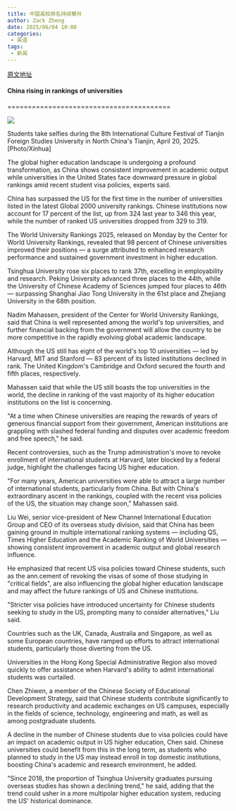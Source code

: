 ```yaml
---
title: 中国高校排名持续攀升
author: Zack Zheng
date: 2025/06/04 10:08
categories:
 - 英语
tags:
 - 新闻
--- 
```


[原文地址](https://www.chinadaily.com.cn/a/202506/04/WS683f8220a310a04af22c2fd3.html)

#### China rising in <Phon phon="/ˈræŋkɪŋ/" type="n." mean="地位，排名，排位(尤指在体育运动中);(某项体育运动的)最佳运动员排名表" >rankings</Phon> of universities

========================================

![](https://img2.chinadaily.com.cn/images/202506/04/683f8220a310a04a96799e96.jpeg)

Students take <Phon phon="/ˈsɛlfi/" type="n." mean="自拍" >selfies</Phon> during the 8th International Culture Festival of Tianjin Foreign Studies University in North China's Tianjin, April 20, 2025. \[Photo/Xinhua\]

The global higher education <Phon phon="/ˈlæn(d)ˌskeɪp/" type="n." mean="（陆上，尤指乡村的）风景，景色；形势，情形；（陆上或乡村）风景画；横向打印格式">landscape</Phon> is <Phon phon="/ˌʌndərˈɡoʊ/" type="vt." mean="经历，经受（undergo 的现在分词）">undergoing</Phon> a <Phon phon="/prəˈfaʊnd/" type="adj." mean="影响）深刻的，极大的；（感情）强烈的，深切的；（思想）深邃的，（见解）深刻的；<文>深的，深处的；完全的；艰深的，玄奥的；（疾病，残疾）严重的">profound</Phon> <Phon phon="/ˌtrænsfərˈmeɪʃ(ə)n" type="n." mean="彻底或重大的）改观，变化，转变；（用于南非）民主改革；舞台场景的突变；（动物生命周期中的）变态；（物理）嬗变，核的转换；（数，逻）变换；（语言学）转换；（生）遗传转化；（生）细胞转化">transformation</Phon>, as China shows <Phon phon="/kənˈsɪstənt/" type="adj." mean="始终如一的，一贯的；持续的，连续的；固守的，坚持的；一致的，吻合的">consistent</Phon> improvement in academic output while universities in the United States face <Phon phon="/ˈdaʊnwərd/" type="adj. | adv." mean="向下的，下降的">downward</Phon> pressure in global rankings <Phon phon="/əˈmɪd/" type="prep." mean="在……过程中，在……中；四周是，被……所环绕">amid</Phon> recent student visa <Phon phon="/ˈpɑːləsiz/" type="n." mean="政策，方针，策略；保险单（policy 的复数）；">policies</Phon>, experts said.

China has <Phon phon="/sərˈpæs/" type="v." mean="超过，凌驾（surpass 的过去分词形式）">surpassed</Phon> the US for the first time in the number of universities listed in the latest Global 2000 university rankings. Chinese <Phon phon="/ˌɪnstɪˈtuʃənz/" type="n." mean="机构，团体；社会收容机构；制度，习俗（institution 的复数）">institutions</Phon> now account for 17 percent of the list, up from 324 last year to 346 this year, while the number of ranked US universities dropped from 329 to 319.

The World University Rankings 2025, released on Monday by the Center for World University Rankings, <Phon phon="/rɪˈviːld/" type="v." mean="揭露，透露；显示（reveal 的过去式和过去分词）">revealed</Phon> that 98 percent of Chinese universities improved their positions — a <Phon phon="/sɜːrdʒ/" type="n.｜v." mean="激增，猛增；急剧上升，激增；（感情）涌起，涌现；（电压，电流）猛增，浪涌；">surge</Phon> attributed to <Phon phon="/ɪnˈhænst/" type="v.｜adj." mean="提高，增强（enhance 的过去式及过去分词）｜ 提高的，增强的">enhanced</Phon> research performance and <Phon phon="/səˈsteɪnd/" type="adj. | v." mean="持续的，持久的；坚定的，坚持不懈的 | 维持，保持；遭受，经受；（在体力或精神方面）支持，支撑（sustain 的过去式和过去分词）">sustained</Phon> government <Phon phon="/ɪnˈvestmənt/" type="n." mean="投资；值得买的东西；（时间、精力的）投入；<旧>包围，封锁">investment</Phon> in higher education.

<Phon phon="/ˈtsɪŋˌhwɑː/" type="n." mean="清华大学">Tsinghua</Phon> University rose six places to rank 37th, excelling in <Phon phon="/ɪmˌplɔɪəˈbɪləti/" type="n." mean="就业能力；[劳经] 受雇就业能力；受聘价值；可雇性">employability</Phon> and research. <Phon phon="/ˌpiːˈkɪŋ/" type="n." mean="北京的旧称，现在称 Beijing">Peking</Phon> University advanced three places to the 44th, while the University of Chinese Academy of Sciences jumped four places to 46th — <Phon phon="/sərˈpæsɪŋ/" type="adj. | adv. | v." mean="胜过的；卓越的；优秀的 | 卓越地；非凡地 | 优于，超出，胜过（surpass 的现在分词）">surpassing</Phon> Shanghai Jiao Tong University in the 61st place and Zhejiang University in the 68th position.

Nadim Mahassen, president of the Center for World University Rankings, said that China is well represented among the world's top universities, and further financial backing from the government will allow the country to be more <Phon phon="/kəmˈpetətɪv/" type="adj." mean="竞争的；好竞争的，好胜的；有竞争力的">competitive</Phon> in the rapidly evolving global academic landscape.

Although the US still has eight of the world's top 10 universities — led by Harvard, MIT and Stanford — 83 percent of its listed institutions declined in rank. The United Kingdom's Cambridge and Oxford secured the fourth and fifth places, respectively.

Mahassen said that while the US still boasts the top universities in the world, the decline in ranking of the vast majority of its higher education institutions on the list is concerning.

"At a time when Chinese universities are reaping the rewards of years of generous financial support from their government, American institutions are <Phon phon="/ˈɡræplɪŋ/" type="n. | v." mean="擒拿；探线；锚定 | 抓钩；扭打；握牢（grapple 的 ing 形式）">grappling</Phon> with <Phon phon="/slæʃt/" type="v." mean="削减（slash 的过去式及过去分词）">slashed</Phon> <Phon phon="/ˈfedərəl/" type="adj. | n." mean="联邦（制）的；（与）联邦政府（有关的）的；中央集权式的；（美国内战时期）北部联邦政府的 | 联邦探员，联邦政府官员；（美国南北战争时期）北部联邦政府支持者">federal</Phon> funding and <Phon phon="/dɪˈspjuːts; ˈdɪspjuːts/" type="n. | v." mean="争论，辩论，纠纷（dispute 的复数） | 对……提出质疑，否认；争论，辩论；争夺，竞争（dispute 的第三人称单数）">disputes</Phon> over academic freedom and free speech," he said.

Recent controversies, such as the Trump administration's move to <Phon phon="/rɪˈvoʊk/" type="v. | n." mean="撤回，撤销；（桥牌、惠斯特等牌戏中）有牌不跟 | 有牌不跟">revoke</Phon> <Phon phon="/ɪnˈroʊlmənt/" type="n." mean="登记；入伍">enrollment</Phon> of international students at Harvard, later blocked by a federal judge, highlight the challenges facing US higher education.

"For many years, American universities were able to <Phon phon="/əˈtrækt/" type="v." mean="吸引；（物体间）产生引力；引起；有吸引力">attract</Phon> a large number of international students, particularly from China. But with China's <Phon phon="/ɪkˈstrɔːrdəneri/" type="adj. | n." mean="异乎寻常的，令人惊奇的；非凡的，卓越的；特别的，临时的；特大（或多）的；特派的，特命的 | （公司正常业务活动之外的）非常账目，特支款项">extraordinary</Phon> ascent in the rankings, coupled with the recent visa policies of the US, the situation may change soon," Mahassen said.

Liu Wei, senior vice-president of New Channel International Education Group and CEO of its <Phon phon="/ˌoʊvərˈsiːz/" type="adj. | adv." mean="外国的，海外的 | 在国外，在海外">overseas</Phon> study division, said that China has been gaining ground in multiple international ranking systems — including QS, Times Higher Education and the Academic Ranking of World Universities — showing consistent improvement in academic output and global research influence.

He <Phon phon="/ˈemfəsaɪzd/" type="v." mean="强调，着重；重读（单词或短语）；使突出（或明显）（emphasize 的过去式和过去分词）">emphasized</Phon> that recent US visa policies toward Chinese students, such as the ann.cement of revoking the visas of some of those studying in "critical fields", are also influencing the global higher education landscape and may affect the future rankings of US and Chinese institutions.

"Stricter visa policies have introduced uncertainty for Chinese students seeking to study in the US, <Phon phon="/ˈprɑːmptɪŋ/" type="n. | v." mean="激励；提示；刺激；劝说；督促 | 促进；激起；鼓舞（prompt 的现在分词）">prompting</Phon> many to consider alternatives," Liu said.

Countries such as the UK, Canada, Australia and Singapore, as well as some European countries, have <Phon phon="/ræmpt/" type="adj. | v." mean="倾斜的 | 猛撞；狮子等用后脚立起；使成斜面；敲诈勒索（ramp 的过去分词形式）">ramped</Phon> up efforts to attract international students, particularly those <Phon phon="/daɪˈvɜːrtɪŋ/" type="adj. | v." mean="有趣的；令人快乐的 | 使转移；使得到消遣（divert 的现在分词）">diverting</Phon> from the US.

Universities in the Hong Kong Special Administrative Region also moved quickly to offer <Phon phon="/əˈsɪstəns/" type="n." mean="帮助，援助">assistance</Phon> when Harvard's ability to <Phon phon="/ædˈmɪt/" type="v." mean="（勉强）承认；招认，招供；准许进入（某处）；接纳，接收（入学）；收治，接收入院；承认……有效；容许，为……留有余地">admit</Phon> international students was <Phon phon="/kɜːrˈteɪl/" type="v." mean="减缩，限制；剪短；剥夺……特权等">curtailed</Phon>.

Chen Zhiwen, a member of the Chinese Society of Educational Development <Phon phon="/ˈstrætədʒi/" type="n." mean="尤指为获得某物制定长期的）策略，行动计划；战略，战略学">Strategy</Phon>, said that Chinese students contribute <Phon phon="/sɪɡˈnɪfɪkəntli/" type="adv." mean="显著地，相当数量地；值得注意的是（用于表示某事非常重要）；意味深长地，别有含意地">significantly</Phon> to research productivity and academic exchanges on US campuses, especially in the fields of science, technology, engineering and math, as well as among <Phon phon="/ˌpoʊstˈɡrædʒuət/" type="n. | adj." mean="<英>研究生；<美>博士，博士后研究人员 | <英>研究生的；<美>博士后的">postgraduate</Phon> students.

A decline in the number of Chinese students due to visa policies could have an <Phon phon="/ˈɪmpækt/" type="n. | v." mean="撞击，冲击力；巨大影响，强大作用 | 冲击，撞击；挤入，压紧；（对……）产生影响">impact</Phon> on academic output in US higher education, Chen said. Chinese universities could benefit from this in the long term, as students who planned to study in the US may instead enroll in top <Phon phon="/dəˈmestɪk/" type="adj. | n." mean="国内的，本国的；家用的，家庭的；喜爱家庭生活的，乐于操持家务的；非野生的，驯养的 | 家庭纠纷，家庭矛盾；佣人，家仆；<美>国货，本地产品">domestic</Phon> institutions, <Phon phon="/buːst/" type="v. | n." mean="使增长，推动；<美，非正式>偷窃；宣扬，推广 | 推动，促进；广告，宣扬">boosting</Phon> China's academic and research environment, he added.

"Since 2018, the <Phon phon="/prəˈpɔːrʃ(ə)n/" type="n. | v." mean="部分，份额；比例；正确的比例，均衡；大小，程度（proportions）；（事情的）重要性，严重性；等比关系 | <正式> 使（某物）成比例，使相称；分摊">proportion</Phon> of Tsinghua University graduates pursuing overseas studies has shown a declining <Phon phon="/trend/" type="n. | v." mean="趋势，动态；时尚，风尚；热门话题 | <美>趋向，倾向；（尤指地理特征的）走向；成为热门话题">trend</Phon>," he said, adding that the trend could usher in a more <Phon phon="/ˌmʌltəˈpoʊlər/" type="adj." mean="多极的">multipolar</Phon> higher education system, reducing the US' historical <Phon phon="/ˈdɑːmɪnəns/" type="n." mean="优势，支配地位">dominance</Phon>.
